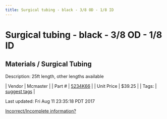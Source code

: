 ```yaml
---
title: Surgical tubing - black - 3/8 OD - 1/8 ID
---
```


# Surgical tubing - black - 3/8 OD - 1/8 ID
## Materials / Surgical Tubing
Description: 	25ft length, other lengths available 

| Vendor | Mcmaster | 
| Part # | [5234K66](https://www.mcmaster.com/#5234K66) | 
| Unit Price | $39.25 | 
| Tags: | [suggest tags](https://docs.google.com/forms/d/e/1FAIpQLSeWyY8v3RgOty-MyWmh9U0iivNYN_molChYyS-0U-o-kOAv_g/viewform) | 

Last updated: Fri Aug 11 23:35:18 PDT 2017

 [Incorrect/Incomplete information?](https://docs.google.com/forms/d/e/1FAIpQLSeWyY8v3RgOty-MyWmh9U0iivNYN_molChYyS-0U-o-kOAv_g/viewform)